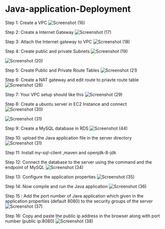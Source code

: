# Java-application-Deployment

Step 1: Create a VPC
![Screenshot (16)](https://github.com/user-attachments/assets/191037fb-e0e1-4cf8-bda5-04dd972a5a98)

Step 2: Create a Internet Gateway
![Screenshot (17)](https://github.com/user-attachments/assets/4695d54f-6c71-4170-9760-a026ba5fb4ee)

Step 3: Attach the Internet gateway to VPC
![Screenshot (18)](https://github.com/user-attachments/assets/2f623a64-979e-463f-b501-8796b04a88fe)

Step 4: Create public and private Subnets
![Screenshot (19)](https://github.com/user-attachments/assets/bd17b3f1-4e80-43f5-aa0e-074bd6dd9da4)

![Screenshot (20)](https://github.com/user-attachments/assets/0c651050-d3eb-4928-8995-70be53a21516)

Step 5: Create Public and Private Route Tables
![Screenshot (21)](https://github.com/user-attachments/assets/5cd71aea-a950-4d97-8c2e-810c40f5d595)

Step 6: Create a NAT gateway and edit route to priavte route table 
![Screenshot (28)](https://github.com/user-attachments/assets/0a861cc6-ef32-40ef-a982-fe99000e1320)

Step 7: Your VPC setup should like this 
![Screenshot (29)](https://github.com/user-attachments/assets/94a4d1ee-21b2-4ad4-ab8e-2a2c945f391c)

Step 8: Create a ubuntu server in EC2 Instance and connect
![Screenshot (30)](https://github.com/user-attachments/assets/f2000c68-5947-4def-8f9e-f17eea8a3d22)

![Screenshot (31)](https://github.com/user-attachments/assets/33bcd97c-8905-4dde-ae8e-c160c48ed1e4)

Step 9: Create a MySQL database in RDS 
![Screenshot (44)](https://github.com/user-attachments/assets/c7ff1e45-8a9e-4886-b91d-8bec4fa7dc86)

Step 10: upload the Java application file in the server directory 
![Screenshot (31)](https://github.com/user-attachments/assets/d0b3df08-79f3-4fe1-91c4-ab202d8104c2)

Step 11: Install my-sql-client ,maven and openjdk-8-jdk

Step 12: Connect the database to the server using the command and the endpoint of MySQL
![Screenshot (34)](https://github.com/user-attachments/assets/9f5b9374-ac22-4332-b691-277063044a88)

Step 13: Configure the application properties 
![Screenshot (35)](https://github.com/user-attachments/assets/1d741a2a-a4ca-44e9-94f8-c3cd844c4dec)

Step 14: Now compile and run the Java application
![Screenshot (36)](https://github.com/user-attachments/assets/213cf97c-6213-488d-b493-39511da91fc2)

Step 15 : Add the port number of Java application which given in the application properties (default 8080) to the security groups of the server
![Screenshot (37)](https://github.com/user-attachments/assets/bcc77177-6aa8-460d-b1d6-e62db2001bae)

Step 16: Copy and paste the public ip address in the browser along with port number (public ip:8080)
![Screenshot (38)](https://github.com/user-attachments/assets/9ce7a300-12b1-41c0-b4b6-0b4de69ab2cd)














